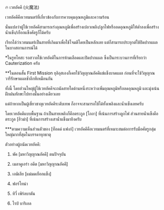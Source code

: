 ﻿🔥 เวทอัคคี (火魔法)

เวทอัคคีคือเวทมนตร์ที่เกี่ยวข้องกับการควบคุมอุณหภูมิและความร้อน

นั่นแปลว่าผู้ใช้เวทอัคคีสามารถเร่งอุณหภูมิเพื่อสร้างเปลวเพลิง/ลูกไฟหรือลดอุณหภูมิให้ต่ำลงเพื่อสร้างน้ำแข็ง/เยือกแข็งศัตรูก็ได้ครับ

เรียกได้ว่าเวทมนตร์เป็นสายที่เกิดมาเพื่อใช้โจมตีโดยเป็นหลักเลย แต่ก็สามารถประยุกต์ใช้ปิดปากแผลในบางสถานการณ์ได้

*ในรูทโทสะ รอสวาลใช้เวทอัคคีในการห้ามเลือดและปิดปากแผล ซึ่งเป็นกระบวนการที่เรียกว่า Cauterization ครับ

**ในตอนสั้น First Mission ยุลิอุสเองก็เคยใช้วิญญาณอัคคีแช่แข็งบาดแผล ก่อนที่จะใช้วิญญาณวารีรักษาแผลซ้ำอีกทีเหมือนกัน

ทั้งนี้ โดยส่วนใหญ่ผู้ใช้เวทอัคคีจะถนัดสายใดด้านหนึ่งระหว่างเพิ่มอุณหภูมิหรือลดอุณหภูมิ และมุ่งเน้นฝึกฝนทักษะไปทางนั้นอย่างเดียวเลย

แต่ถ้าหากเป็นผู้เชี่ยวชาญเวทอัคคีระดับเทพ ก็อาจจะสามารถใช้ได้ทั้งเพลิงและน้ำแข็งเลยครับ

โดยเวทอัคคีแบบพื้นฐาน ถ้าเป็นสายเพลิงก็คือตระกูล [โกอา] ที่เน้นการสร้างลูกไฟ ส่วนสายน้ำแข็งคือตระกูล [ฮิวม่า] ที่เน้นการสร้างเสาน้ำแข็งมายิงครับ

***ตามความเห็นส่วนตัวของ [ท็อดด์ แฟงก์] เวทอัคคีคือเวทมนตร์ที่เหมาะสมต่อการรับมือศัตรูกลุ่มใหญ่มากที่สุดในบรรดาทุกธาตุ

ตัวอย่างผู้ถนัดเวทอัคคี:

1. พัค [มหาวิญญาณอัคคี] ตนปัจจุบัน

2. เมลาคูเอร่า อดีต [มหาวิญญาณอัคคี]

3. เอมิเลีย [แม่มดเยือกแข็ง]

4. ฟอร์โทน่า

5. ทิวี่ เพิร์ลบาตัน

6. ไรป์ บาริเอล
